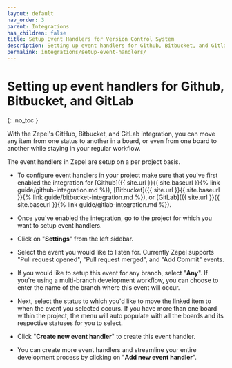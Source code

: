 ```yaml
---
layout: default
nav_order: 3
parent: Integrations
has_children: false
title: Setup Event Handlers for Version Control System
description: Setting up event handlers for Github, Bitbucket, and Gitlab in Zepel
permalink: integrations/setup-event-handlers/
---
```

# Setting up event handlers for Github, Bitbucket, and GitLab

{: .no_toc }

With the Zepel's GitHub, Bitbucket, and GitLab integration, you can move any item from one status to another in a board, or even from one board to another while staying in your regular workflow. 

The event handlers in Zepel are setup on a per project basis.

* To configure event handlers in your project make sure that you've first enabled the integration for [Github]({{ site.url }}{{ site.baseurl }}{% link guide/github-integration.md %}), [Bitbucket]({{ site.url }}{{ site.baseurl }}{% link guide/bitbucket-integration.md %}), or [GitLab]({{ site.url }}{{ site.baseurl }}{% link guide/gitlab-integration.md %}).

* Once you've enabled the integration, go to the project for which you want to setup event handlers.

* Click on "**Settings**" from the left sidebar.

* Select the event you would like to listen for. Currently Zepel supports "Pull request opened", "Pull request merged", and "Add Commit" events.

* If you would like to setup this event for any branch, select "**Any**". If you're using a multi-branch development workflow, you can choose to enter the name of the branch where this event will occur.

* Next, select the status to which you'd like to move the linked item to when the event you selected occurs. If you have more than one board within the project, the menu will auto populate with all the boards and its respective statuses for you to select.

* Click "**Create new event handler**" to create this event handler.

* You can create more event handlers and streamline your entire development process by clicking on "**Add new event handler**".